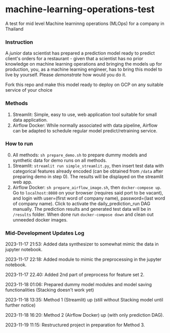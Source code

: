 # machine-learning-operations-test
A test for mid level Machine learninng operations (MLOps) for a company in Thailand

### Instruction

A _junior_ data scientist has prepared a prediction model ready to predict client's orders for a restaurant - given that a scientist has no prior knowledge on machine learning operations and bringing the models up for production, you, as a machine learning engineer, has to bring this model to live by yourself. Please *demonstrate* how would you do it. 

Fork this repo and make this model ready to deploy on GCP on any suitable service of your choice


### Methods

1. Streamlit: Simple, easy to use, web application tool suitable for small data application.
2. Airflow Docker: While normally associated with data pipeline, Airflow can be adapted to schedule regular model predict/retraining service.

### How to run

0. All methods: ```sh prepare_demo.sh``` to prepare dummy models and synthetic data for demo runs on all methods.
1. Streamlit: ```streamlit run simple_streamlit.py```, then insert test data with categorical features already encoded (can be obtained from ```/data``` after preparing demo in step 0). The results will be displayed on the streamlit web app.
2. Airflow Docker: ```sh prepare_airflow_image.sh```, then ```docker-compose up```. Go to ```localhost:8080``` on your browser (requires said port to be vacant), and login with user=(first word of company name), password=(last word of company name). Click to activate the daily_prediction_run DAG manually. The prediction results and generated test data will be in ```/results``` folder. When done run ```docker-compose down``` and clean out unneeded docker images.

### Mid-Development Updates Log

2023-11-17 21:53: Added data synthesizer to somewhat mimic the data in jupyter notebook.

2023-11-17 22:18: Added module to mimic the preprocessing in the jupyter notebook.

2023-11-17 22.40: Added 2nd part of preprocess for feature set 2.

2023-11-18 01:06: Prepared dummy model modules and model saving functionalities (Stacking doesn't work yet)

2023-11-18 13:35: Method 1 (Streamlit) up (still without Stacking model until further notice)

2023-11-18 16:20: Method 2 (Airflow Docker) up (with only prediction DAG).

2023-11-19 11:15: Restructured project in preparation for Method 3.
